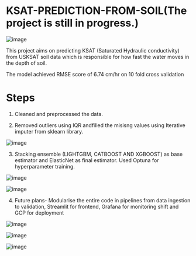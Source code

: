 # KSAT-PREDICTION-FROM-SOIL(The project is still in progress.)

![image](https://github.com/user-attachments/assets/0113f145-a0cd-434e-a62d-0f793868039f)

This project aims on predicting KSAT (Saturated Hydraulic conductivity) from USKSAT soil data which is responsible for how fast the water moves in the depth of soil. 

The model achieved RMSE score of 6.74 cm/hr on 10 fold cross validation

# Steps

1) Cleaned and preprocessed the data.

2) Removed outliers using IQR andfilled the misisng values using Iterative imputer from sklearn library.

![image](https://github.com/user-attachments/assets/97e5249b-2857-4893-81e0-3a9ad4d1dc6a)

3) Stacking ensemble (LIGHTGBM, CATBOOST AND XGBOOST) as base estimator and ElasticNet as final estimator. Used Optuna for hyperparameter training.

 ![image](https://github.com/user-attachments/assets/d07b08ca-5cce-45bd-9dda-52554b861d33)

 ![image](https://github.com/user-attachments/assets/6a5eaeac-7d34-4313-b43f-eeda6175ec7a)

4) Future plans- Modularise the entire code in pipelines from data ingestion to validation, Streamlit for frontend, Grafana for monitoring shift and GCP for deployment 

![image](https://github.com/user-attachments/assets/b62fac5f-1da8-4aa6-988e-66decdc2441f)

![image](https://github.com/user-attachments/assets/59461acb-0eb4-4047-8a22-0556b53874f8)

![image](https://github.com/user-attachments/assets/7d8ccc8c-865e-4478-83e1-d534d497e682)

